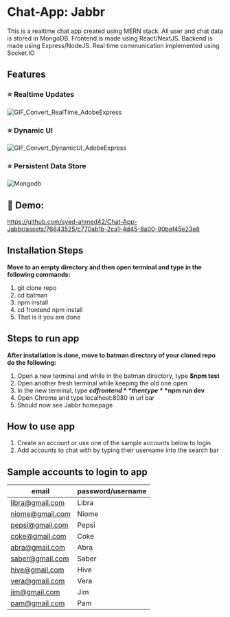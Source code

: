 # Chat-App: Jabbr
This is a realtime chat app created using MERN stack. All user and chat data is stored in MongoDB. Frontend is made using React/NextJS. Backend is made using Express/NodeJS. Real time communication implemented using Socket.IO


## Features

### ⭐ Realtime Updates

![GIF_Convert_RealTime_AdobeExpress](https://github.com/syed-ahmed42/Chat-App-Jabbr/assets/76643525/80133315-bd86-4580-90a0-b9cc071c5b59)

 
### ⭐ Dynamic UI

![GIF_Convert_DynamicUI_AdobeExpress](https://github.com/syed-ahmed42/Chat-App-Jabbr/assets/76643525/967ed3fc-583e-4eb8-a94e-9074674f783a)


### ⭐ Persistent Data Store

![Mongodb](https://github.com/syed-ahmed42/Chat-App-Jabbr/assets/76643525/6d6d39b4-2433-4191-91be-66ab612af465)

## 🔴 Demo:

https://github.com/syed-ahmed42/Chat-App-Jabbr/assets/76643525/c770ab1b-2ca1-4d45-8a00-90baf45e23e8







## Installation Steps
**Move to an empty directory and then open terminal and type in the following commands:**
1. git clone repo
2. cd batman
3. npm install
4. cd frontend npm install
5. That is it you are done

## Steps to run app
**After installation is done, move to batman directory of your cloned repo do the following:**
1. Open a new terminal and while in the batman directory, type **$npm test**
2. Open another fresh terminal while keeping the old one open
3. In the new terminal, type **$cd frontend** then type **$npm run dev**
4. Open Chrome and type localhost:8080 in url bar
5. Should now see Jabbr homepage
## How to use app
1. Create an account or use one of the sample accounts below to login
2. Add accounts to chat with by typing their username into the search bar 
   

## Sample accounts to login to app

|email|password/username|
|---|---|
|libra@gmail.com|Libra|
|niome@gmail.com|Niome|
|pepsi@gmail.com|Pepsi|
|coke@gmail.com|Coke|
|abra@gmail.com|Abra|
|saber@gmail.com|Saber|
|hive@gmail.com|Hive|
|vera@gmail.com|Vera|
|jim@gmail.com|Jim|
|pam@gmail.com|Pam|


